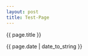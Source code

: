 ```yaml
---
layout: post
title: Test-Page
---
```


<p>{{ page.title }}</p>

<p>{{ page.date | date_to_string }}</p>
